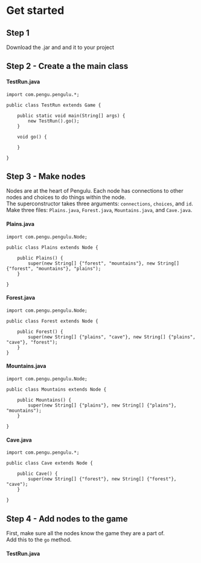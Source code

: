 # Get started
## Step 1
Download the .jar and and it to your project
## Step 2 - Create a the main class
#### TestRun.java
```
import com.pengu.pengulu.*;

public class TestRun extends Game {
	
	public static void main(String[] args) {
		new TestRun().go();
	}
	
	void go() {
		
	}
	
}
```
## Step 3 - Make nodes
Nodes are at the heart of Pengulu. Each node has connections to other nodes and choices to do things within the node.<br>
The superconstructor takes three arguments: `connections`, `choices`, and `id`.<br>
Make three files: `Plains.java`, `Forest.java`, `Mountains.java`, and `Cave.java`.
#### Plains.java
```
import com.pengu.pengulu.Node;

public class Plains extends Node {

	public Plains() {
		super(new String[] {"forest", "mountains"}, new String[] {"forest", "mountains"}, "plains");
	}

}

```
#### Forest.java
```
import com.pengu.pengulu.Node;

public class Forest extends Node {
	
	public Forest() {
		super(new String[] {"plains", "cave"}, new String[] {"plains", "cave"}, "forest");
	}
}

```
#### Mountains.java
```
import com.pengu.pengulu.Node;

public class Mountains extends Node {

	public Mountains() {
		super(new String[] {"plains"}, new String[] {"plains"}, "mountains");
	}

}
```
#### Cave.java
```
import com.pengu.pengulu.*;

public class Cave extends Node {
	
	public Cave() {
		super(new String[] {"forest"}, new String[] {"forest"}, "cave");
	}
	
}

```
## Step 4 - Add nodes to the game
First, make sure all the nodes know the game they are a part of.<br>
Add this to the `go` method.
#### TestRun.java
```

```
